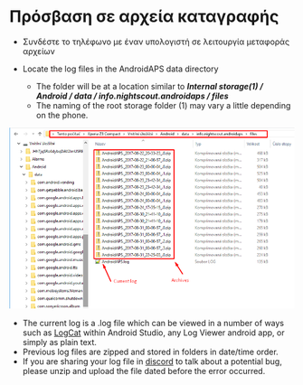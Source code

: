 # Πρόσβαση σε αρχεία καταγραφής

* Συνδέστε το τηλέφωνο με έναν υπολογιστή σε λειτουργία μεταφοράς αρχείων
* Locate the log files in the AndroidAPS data directory
    
    * The folder will be at a location similar to ***Internal storage(1) / Android / data / info.nightscout.androidaps / files***
    * The naming of the root storage folder (1) may vary a little depending on the phone.

![logs](../images/aapslog.png)

* The current log is a .log file which can be viewed in a number of ways such as [LogCat](https://developer.android.com/studio/debug/am-logcat.html) within Android Studio, any Log Viewer android app, or simply as plain text. 
* Previous log files are zipped and stored in folders in date/time order. 
* If you are sharing your log file in [discord](https://discord.gg/4fQUWHZ4Mw) to talk about a potential bug, please unzip and upload the file dated before the error occurred.
